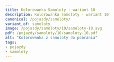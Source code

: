 ```yaml
---
title: Kolorowanka Samoloty - wariant 10
description: Kolorowanka Samoloty - wariant 10
canonical: /pojazdy/samoloty/
variant_of: samoloty
image: /pojazdy/samoloty/10/samoloty-10.svg
pdf: /pojazdy/samoloty/10/samoloty-10.pdf
alt: "Kolorowanka z samoloty do pobrania"
tags:
- pojazdy
- samoloty
---
```

